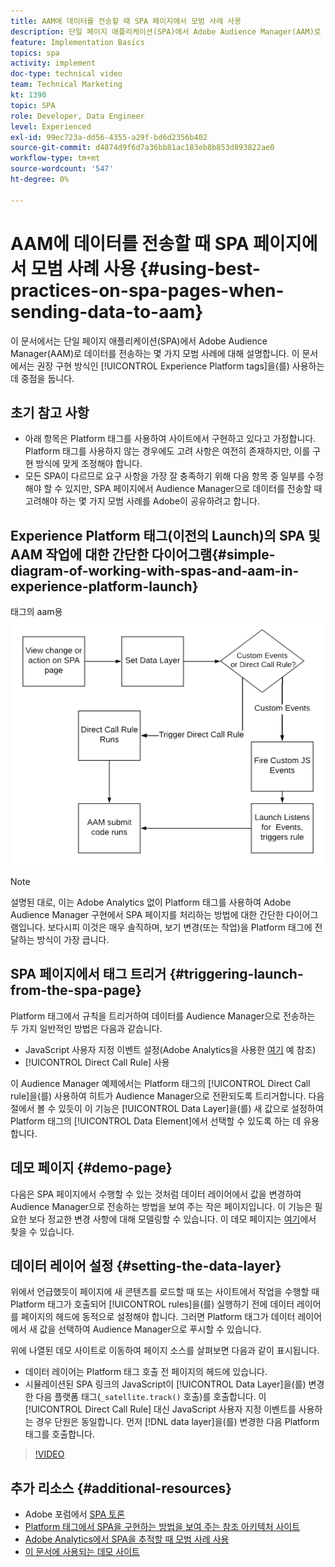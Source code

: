 ```yaml
---
title: AAM에 데이터를 전송할 때 SPA 페이지에서 모범 사례 사용
description: 단일 페이지 애플리케이션(SPA)에서 Adobe Audience Manager(AAM)로 데이터를 전송하기 위한 모범 사례에 대해 알아봅니다. 이 문서에서는 권장 구현 방식인 Experience Platform 태그를 사용하는 방법에 중점을 둡니다.
feature: Implementation Basics
topics: spa
activity: implement
doc-type: technical video
team: Technical Marketing
kt: 1390
topic: SPA
role: Developer, Data Engineer
level: Experienced
exl-id: 99ec723a-dd56-4355-a29f-bd6d2356b402
source-git-commit: d4874d9f6d7a36bb81ac183eb8b853d893822ae0
workflow-type: tm+mt
source-wordcount: '547'
ht-degree: 0%

---
```


# AAM에 데이터를 전송할 때 SPA 페이지에서 모범 사례 사용 {#using-best-practices-on-spa-pages-when-sending-data-to-aam}

이 문서에서는 단일 페이지 애플리케이션(SPA)에서 Adobe Audience Manager(AAM)로 데이터를 전송하는 몇 가지 모범 사례에 대해 설명합니다. 이 문서에서는 권장 구현 방식인 [!UICONTROL Experience Platform tags]을(를) 사용하는 데 중점을 둡니다.

## 초기 참고 사항

* 아래 항목은 Platform 태그를 사용하여 사이트에서 구현하고 있다고 가정합니다. Platform 태그를 사용하지 않는 경우에도 고려 사항은 여전히 존재하지만, 이를 구현 방식에 맞게 조정해야 합니다.
* 모든 SPA이 다르므로 요구 사항을 가장 잘 충족하기 위해 다음 항목 중 일부를 수정해야 할 수 있지만, SPA 페이지에서 Audience Manager으로 데이터를 전송할 때 고려해야 하는 몇 가지 모범 사례를 Adobe이 공유하려고 합니다.

## Experience Platform 태그(이전의 Launch)의 SPA 및 AAM 작업에 대한 간단한 다이어그램{#simple-diagram-of-working-with-spas-and-aam-in-experience-platform-launch}

태그의 aam용 ![spa](assets/spa_for_aam_in_launch.png)

>[!NOTE]
>설명된 대로, 이는 Adobe Analytics 없이 Platform 태그를 사용하여 Adobe Audience Manager 구현에서 SPA 페이지를 처리하는 방법에 대한 간단한 다이어그램입니다. 보다시피 이것은 매우 솔직하며, 보기 변경(또는 작업)을 Platform 태그에 전달하는 방식이 가장 큽니다.

## SPA 페이지에서 태그 트리거 {#triggering-launch-from-the-spa-page}

Platform 태그에서 규칙을 트리거하여 데이터를 Audience Manager으로 전송하는 두 가지 일반적인 방법은 다음과 같습니다.

* JavaScript 사용자 지정 이벤트 설정(Adobe Analytics을 사용한 [여기](https://helpx.adobe.com/analytics/kt/using/spa-analytics-best-practices-feature-video-use.html) 예 참조)
* [!UICONTROL Direct Call Rule] 사용

이 Audience Manager 예제에서는 Platform 태그의 [!UICONTROL Direct Call rule]을(를) 사용하여 히트가 Audience Manager으로 전환되도록 트리거합니다. 다음 절에서 볼 수 있듯이 이 기능은 [!UICONTROL Data Layer]을(를) 새 값으로 설정하여 Platform 태그의 [!UICONTROL Data Element]에서 선택할 수 있도록 하는 데 유용합니다.

## 데모 페이지 {#demo-page}

다음은 SPA 페이지에서 수행할 수 있는 것처럼 데이터 레이어에서 값을 변경하여 Audience Manager으로 전송하는 방법을 보여 주는 작은 페이지입니다. 이 기능은 필요한 보다 정교한 변경 사항에 대해 모델링할 수 있습니다. 이 데모 페이지는 [여기](https://aam.enablementadobe.com/SPA-Launch.html)에서 찾을 수 있습니다.

## 데이터 레이어 설정 {#setting-the-data-layer}

위에서 언급했듯이 페이지에 새 콘텐츠를 로드할 때 또는 사이트에서 작업을 수행할 때 Platform 태그가 호출되어 [!UICONTROL rules]을(를) 실행하기 전에 데이터 레이어를 페이지의 헤드에 동적으로 설정해야 합니다. 그러면 Platform 태그가 데이터 레이어에서 새 값을 선택하여 Audience Manager으로 푸시할 수 있습니다.

위에 나열된 데모 사이트로 이동하여 페이지 소스를 살펴보면 다음과 같이 표시됩니다.

* 데이터 레이어는 Platform 태그 호출 전 페이지의 헤드에 있습니다.
* 시뮬레이션된 SPA 링크의 JavaScript이 [!UICONTROL Data Layer]을(를) 변경한 다음 플랫폼 태그(`_satellite.track()` 호출)를 호출합니다. 이 [!UICONTROL Direct Call Rule] 대신 JavaScript 사용자 지정 이벤트를 사용하는 경우 단원은 동일합니다. 먼저 [!DNL data layer]을(를) 변경한 다음 Platform 태그를 호출합니다.

>[!VIDEO](https://video.tv.adobe.com/v/23322/?quality=12)

## 추가 리소스 {#additional-resources}

* Adobe 포럼에서 [SPA 토론](https://forums.adobe.com/thread/2451022)
* [Platform 태그에서 SPA을 구현하는 방법을 보여 주는 참조 아키텍처 사이트](https://helpx.adobe.com/experience-manager/kt/integration/using/launch-reference-architecture-SPA-tutorial-implement.html)
* [Adobe Analytics에서 SPA을 추적할 때 모범 사례 사용](https://helpx.adobe.com/analytics/kt/using/spa-analytics-best-practices-feature-video-use.html)
* [이 문서에 사용되는 데모 사이트](https://aam.enablementadobe.com/SPA-Launch.html)
